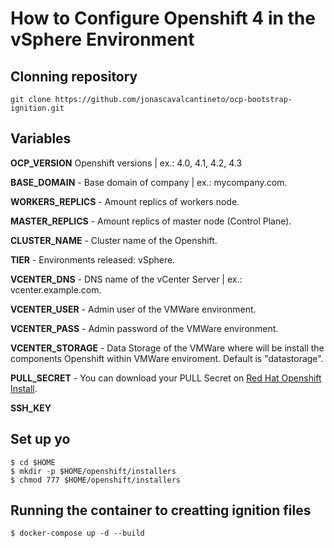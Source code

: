 # How to Configure Openshift 4 in the vSphere Environment

## Clonning repository 
```
git clone https://github.com/jonascavalcantineto/ocp-bootstrap-ignition.git
```
## Variables

**OCP_VERSION**
Openshift versions | ex.: 4.0, 4.1, 4.2, 4.3 

**BASE_DOMAIN** - Base domain of company | ex.: mycompany.com.

**WORKERS_REPLICS** - Amount replics of workers node.

**MASTER_REPLICS** - Amount replics of master node (Control Plane).

**CLUSTER_NAME** - Cluster name of the Openshift.

**TIER** - Environments released: vSphere.

**VCENTER_DNS** - DNS name of the vCenter Server | ex.: vcenter.example.com.

**VCENTER_USER** - Admin user  of the VMWare environment.

**VCENTER_PASS** - Admin password of the VMWare environment.

**VCENTER_STORAGE** - Data Storage of the VMWare where will be install the components Openshift within VMWare enviroment. Default is "datastorage".

**PULL_SECRET** - You can download your PULL Secret on [Red Hat Openshift Install](https://cloud.redhat.com/openshift/install/vsphere/user-provisioned).

**SSH_KEY**

## Set up yo
```
$ cd $HOME
$ mkdir -p $HOME/openshift/installers
$ chmod 777 $HOME/openshift/installers
```

## Running the container to creatting ignition files
```
$ docker-compose up -d --build
```